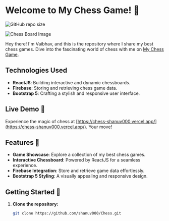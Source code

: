 # Welcome to My Chess Game! 🌟

![GitHub repo size](https://img.shields.io/github/repo-size/shanuv000/Chess)

![Chess Board Image](https://www.henrychesssets.com/wp-content/uploads/Batman-Gotham-Cityscape-Themed-Chess-Set.jpg)

Hey there! I'm Vaibhav, and this is the repository where I share my best chess games. Dive into the fascinating world of chess with me on [My Chess Game](https://chess-shanuv000.vercel.app/).

## Technologies Used

- **ReactJS**: Building interactive and dynamic chessboards.
- **Firebase**: Storing and retrieving chess game data.
- **Bootstrap 5**: Crafting a stylish and responsive user interface.

## Live Demo 🚀

Experience the magic of chess at [https://chess-shanuv000.vercel.app/](https://chess-shanuv000.vercel.app/). Your move!

## Features 🌈

- **Game Showcase**: Explore a collection of my best chess games.
- **Interactive Chessboard**: Powered by ReactJS for a seamless experience.
- **Firebase Integration**: Store and retrieve game data effortlessly.
- **Bootstrap 5 Styling**: A visually appealing and responsive design.

## Getting Started 🚀

1. **Clone the repository:**

   ```bash
   git clone https://github.com/shanuv000/Chess.git
   ```
